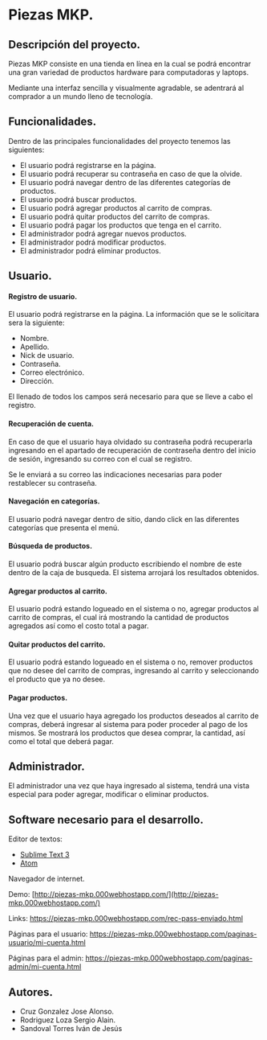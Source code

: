 Piezas MKP.
===================================
Descripción del proyecto.
--------------------------

Piezas MKP consiste en una tienda en línea en la cual se podrá encontrar una gran variedad de productos hardware para computadoras y laptops.


Mediante una interfaz sencilla y visualmente agradable, se adentrará al comprador a un mundo lleno de tecnología.

Funcionalidades.
------------------
Dentro de las principales funcionalidades del proyecto tenemos las siguientes:

- El usuario podrá registrarse en la página.
- El usuario podrá recuperar su contraseña en caso de que la olvide.
- El usuario podrá navegar dentro de las diferentes categorías de productos.
- El usuario podrá buscar productos.
- El usuario podrá agregar productos al carrito de compras.
- El usuario podrá quitar productos del carrito de compras.
- El usuario podrá pagar los productos que tenga en el carrito.
- El administrador podrá agregar nuevos productos.
- El administrador podrá modificar productos.
- El administrador podrá eliminar productos.

Usuario.
------------------
#### Registro de usuario. ####

El usuario podrá registrarse en la página. La información que se le solicitara sera la siguiente:

- Nombre.
- Apellido.
- Nick de usuario.
- Contraseña.
- Correo electrónico.
- Dirección.

El llenado de todos los campos será necesario para que se lleve a cabo el registro.

#### Recuperación de cuenta. ####

En caso de que el usuario haya olvidado su contraseña podrá recuperarla ingresando en el apartado de recuperación de contraseña dentro del inicio de sesión, ingresando su correo con el cual se registro.

Se le enviará a su correo las indicaciones necesarias para poder restablecer su contraseña.

#### Navegación en categorías. ####

El usuario podrá navegar dentro de sitio, dando click en las diferentes categorías que presenta el menú.

#### Búsqueda de productos. ####

El usuario podrá buscar algún producto escribiendo el nombre de este dentro de la caja de busqueda. El sistema arrojará los resultados obtenidos.

#### Agregar productos al carrito. ####

El usuario podrá estando logueado en el sistema o no, agregar productos al carrito de compras, el cual irá mostrando la cantidad de productos agregados así como el costo total a pagar.

#### Quitar productos del carrito. ####

El usuario podrá estando logueado en el sistema o no, remover productos que no desee del carrito de compras, ingresando al carrito y seleccionando el producto que ya no desee.

#### Pagar productos. ####

Una vez que el usuario haya agregado los productos deseados al carrito de compras, deberá ingresar al sistema para poder proceder al pago de los mismos. Se mostrará los productos que desea comprar, la cantidad, así como el total que deberá pagar.

Administrador.
------------------
El administrador una vez que haya ingresado al sistema, tendrá una vista especial para poder agregar, modificar o eliminar productos.


Software necesario para el desarrollo.
------------------
Editor de textos:

- [Sublime Text 3](https://www.sublimetext.com/3) 
- [Atom](https://atom.io/)

Navegador de internet.

Demo: [http://piezas-mkp.000webhostapp.com/](http://piezas-mkp.000webhostapp.com/)

Links: 
https://piezas-mkp.000webhostapp.com/rec-pass-enviado.html

Páginas para el usuario:
https://piezas-mkp.000webhostapp.com/paginas-usuario/mi-cuenta.html

Páginas para el admin:
https://piezas-mkp.000webhostapp.com/paginas-admin/mi-cuenta.html
        

Autores.
------------------
- Cruz Gonzalez Jose Alonso.
- Rodriguez Loza Sergio Alain.
- Sandoval Torres Iván de Jesús
